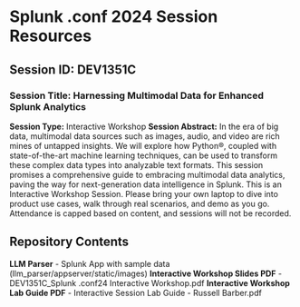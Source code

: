 # Splunk .conf 2024 Session Resources  
## Session ID: DEV1351C  
### Session Title: Harnessing Multimodal Data for Enhanced Splunk Analytics  
**Session Type:** Interactive Workshop 
**Session Abstract:** In the era of big data, multimodal data sources such as images, audio, and video are rich mines of untapped insights. We will explore how Python®, coupled with state-of-the-art machine learning techniques, can be used to transform these complex data types into analyzable text formats. This session promises a comprehensive guide to embracing multimodal data analytics, paving the way for next-generation data intelligence in Splunk. This is an Interactive Workshop Session. Please bring your own laptop to dive into product use cases, walk through real scenarios, and demo as you go. Attendance is capped based on content, and sessions will not be recorded. 
## Repository Contents 
**LLM Parser** - Splunk App with sample data (llm_parser/appserver/static/images)
**Interactive Workshop Slides PDF** - DEV1351C_Splunk .conf24 Interactive Workshop.pdf
**Interactive Workshop Lab Guide PDF** - Interactive Session Lab Guide - Russell Barber.pdf

